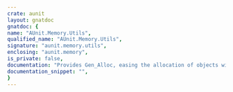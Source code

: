 ```yaml
---
crate: aunit
layout: gnatdoc
gnatdoc: {
name: "AUnit.Memory.Utils",
qualified_name: "AUnit.Memory.Utils",
signature: "aunit.memory.utils",
enclosing: "aunit.memory",
is_private: false,
documentation: "Provides Gen_Alloc, easing the allocation of objects within AUnit.",
documentation_snippet: "",
}
---
```

